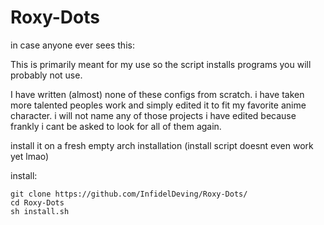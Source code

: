 # Roxy-Dots

in case anyone ever sees this: 

  This is primarily meant for my use so the script installs programs you will probably not use.

  I have written (almost) none of these configs from scratch. i have taken more talented peoples work and simply edited it to fit my favorite anime character. i will not name any of those projects i have edited because frankly i cant be asked to      look for all of them again.

install it on a fresh empty arch installation (install script doesnt even work yet lmao)

install:

    git clone https://github.com/InfidelDeving/Roxy-Dots/
    cd Roxy-Dots
    sh install.sh
